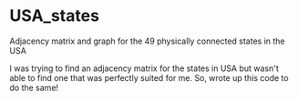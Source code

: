 # USA_states
Adjacency matrix and graph for the 49 physically connected states in the USA

I was trying to find an adjacency matrix for the states in USA but wasn't able to find one that was perfectly suited for me.
So, wrote up this code to do the same!

